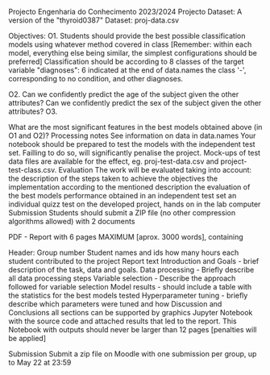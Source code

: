 Projecto
Engenharia do Conhecimento 2023/2024
Projecto
Dataset: A version of the "thyroid0387" Dataset: proj-data.csv

Objectives:
O1.
Students should provide the best possible classification models using whatever method covered in class [Remember: within each model, everything else being similar, the simplest configurations should be preferred]
Classification should be according to 8 classes of the target variable "diagnoses": 6 indicated at the end of data.names the class '-', corresponding to no condition, and other diagnoses.

O2.
Can we confidently predict the age of the subject given the other attributes?
Can we confidently predict the sex of the subject given the other attributes?
O3.

What are the most significant features in the best models obtained above (in O1 and O2)?
Processing notes
See information on data in data.names
Your notebook should be prepared to test the models with the independent test set.  Failling to do so, will significantly penalise the project.  Mock-ups of test data files are available for the effect, eg. proj-test-data.csv and project-test-class.csv.
Evaluation
The work will be evaluated taking into account:
the description of the steps taken to achieve the objectives
the implementation according to the mentioned description
the evaluation of the best models performance obtained in an independent test set
an individual quizz test on the developed project, hands on in the lab computer
Submission
Students should submit a ZIP file (no other compression algorithms allowed) with 2 documents

PDF - Report with 6 pages MAXIMUM [aprox. 3000 words], containing

Header:
Group number
Student names and ids
how many hours each student contributed to the project
Report text
Introduction and Goals - brief description of the task, data and goals.
Data processing - Briefly describe all data processing steps
Variable selection - Describe the approach followed for variable selection
Model results - should include a table with the statistics for the best models tested
Hyperparameter tuning - briefly describe which parameters were tuned and how
Discussion and Conclusions
all sections can be supported by graphics
Jupyter Notebook with the source code and attached results that led to the report. This Notebook with outputs should never be larger than 12 pages [penalties will be applied]

Submission
Submit a zip file on Moodle with one submission per group, up to May 22 at 23:59
